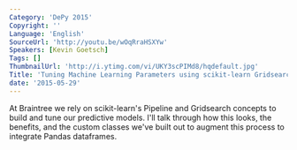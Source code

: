 ```yaml
---
Category: 'DePy 2015'
Copyright: ''
Language: 'English'
SourceUrl: 'http://youtu.be/wOqRraHSXYw'
Speakers: [Kevin Goetsch]
Tags: []
ThumbnailUrl: 'http://i.ytimg.com/vi/UKY3scPIMd8/hqdefault.jpg'
Title: 'Tuning Machine Learning Parameters using scikit-learn Gridsearch'
date: '2015-05-29'
---
```

At Braintree we rely on scikit-learn's Pipeline and Gridsearch concepts to build and tune our predictive models. I'll talk through how this looks, the benefits, and the custom classes we've built out to augment this process to integrate Pandas dataframes. 
